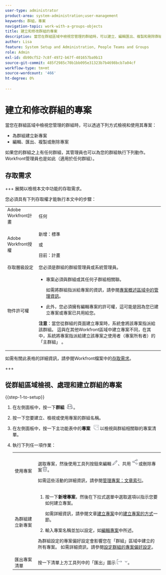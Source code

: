 ```yaml
---
user-type: administrator
product-area: system-administration;user-management
keywords: 群組，專案
navigation-topic: work-with-a-groups-objects
title: 建立和修改群組的專案
description: 當您在群組區域中檢視您管理的群組時，可以建立、編輯匯出、複製和刪除群組的專案。
author: Lisa
feature: System Setup and Administration, People Teams and Groups
role: Admin
exl-id: db90cf52-7c8f-4972-b67f-401657ba9b13
source-git-commit: 485f2985c70b1bb095e31323b7b4698bcb7a04cf
workflow-type: tm+mt
source-wordcount: '466'
ht-degree: 0%

---
```


# 建立和修改群組的專案

當您在群組區域中檢視您管理的群組時，可以透過下列方式檢視和使用其專案：

* 為群組建立新專案
* 編輯、匯出、複製或刪除專案

如果您的群組之上有任何群組，其管理員也可以為您的群組執行下列動作。 Workfront管理員也是如此（適用於任何群組）。

## 存取需求

+++ 展開以檢視本文中功能的存取需求。

您必須具有下列存取權才能執行本文中的步驟：

<table style="table-layout:auto"> 
 <col> 
 <col> 
 <tbody> 
  <tr> 
   <td role="rowheader">Adobe Workfront計畫</td> 
   <td>任何</td> 
  </tr> 
  <tr> 
   <td role="rowheader">Adobe Workfront授權</td>
   <td><p>新增：標準</p>
       <p>或</p>
       <p>目前：計畫</p></td>
  <tr> 
   <td role="rowheader">存取層級設定</td> 
   <td>您必須是群組的群組管理員或系統管理員。</td>
  </tr>
  <tr> 
   <td role="rowheader">物件許可權</td>
   <td> 
    <ul> 
     <li> <p>專案必須與群組或其任何子群組相關聯。 </p> <p>如需將群組指派給專案的資訊，請參閱<a href="../../../manage-work/projects/manage-projects/understand-project-overview-area.md" class="MCXref xref">專案概述區域中的管理資訊</a>。</p> </li> 
     <li> <p>此外，您必須擁有編輯專案的許可權，這可能是因為您已建立專案或專案已共用給您。</p></li> 
    </ul>
    <p><b>注意</b>：當您從群組的頁面建立專案時，系統會將該專案指派給該群組。 這與在其他Workfront區域中建立專案不同，在其中，系統將專案指派給建立該專案之使用者（專案所有者）的「主群組」 。</p> </td>
  </tr> 
  </tr> 
 </tbody> 
</table>

如需有關此表格的詳細資訊，請參閱Workfront檔案中的[存取需求](/help/quicksilver/administration-and-setup/add-users/access-levels-and-object-permissions/access-level-requirements-in-documentation.md)。

+++

## 從群組區域檢視、處理和建立群組的專案

{{step-1-to-setup}}

1. 在左側面板中，按一下&#x200B;**群組** ![群組](assets/groups-icon.png)。

1. 按一下您要建立、檢視或使用專案的群組名稱。
1. 在左側面板中，按一下主功能表中的&#x200B;**專案** ![專案](assets/projects-in-main-menu.png)以檢視與群組相關聯的專案清單。

1. 執行下列任一項作業：

   <table style="table-layout:auto"> 
    <col> 
    <col> 
    <tbody> 
     <tr> 
      <td role="rowheader"> <p>使用專案</p> </td> 
      <td> <p>選取專案，然後使用工具列按鈕來編輯<img src="assets/edit-icon.png">、共用<img src="assets/share-icon.png">或刪除專案<img src="assets/delete.png">。</p> <p>如需這些活動的詳細資訊，請參閱<a href="../../../manage-work/projects/manage-projects/manage-projects-overview.md" class="MCXref xref">管理專案：文章索引</a>。</p> </td> 
     </tr> 
     <tr> 
      <td role="rowheader"> <p>為群組建立新專案</p> </td> 
      <td> 
       <ol> 
        <li value="1"> <p>按一下<strong>新增專案</strong>，然後在下拉式選單中選取選項以指示您要如何建立專案。 </p> <p>如需詳細資訊，請參閱文章<a href="../../../manage-work/projects/create-projects/create-project.md" class="MCXref xref">建立專案</a>中的<a href="../../../manage-work/projects/create-projects/create-project.md#ways-to-create-projects" class="MCXref xref">建立專案的方式</a>一節。</p> </li> 
        <li value="2">輸入專案名稱並加以設定，如<a href="../../../manage-work/projects/manage-projects/edit-projects.md" class="MCXref xref">編輯專案</a>中所述。</li> 
       </ol> <p> 為群組設定的專案偏好設定會影響您在「群組」區域中建立的所有專案。 如需詳細資訊，請參閱<a href="../../../administration-and-setup/manage-groups/create-and-manage-groups/configure-project-preferences-group.md" class="MCXref xref">設定群組的專案偏好設定</a>。</p> </td> 
     </tr> 
     <tr> 
      <td role="rowheader">匯出專案清單</td> 
      <td>按一下清單上方工具列中的「匯出」圖示<img src="assets/export.png">。</td> 
     </tr> 
    </tbody> 
   </table>
